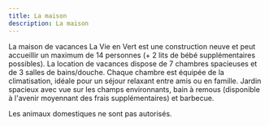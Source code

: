 ```yaml
---
title: La maison
description: La maison
---
```


La maison de vacances La Vie en Vert est une construction neuve et peut accueillir un maximum de 14 personnes (+ 2 lits de bébé supplémentaires possibles). La location de vacances dispose de 7 chambres spacieuses et de 3 salles de bains/douche. Chaque chambre est équipée de la climatisation, idéale pour un séjour relaxant entre amis ou en famille. Jardin spacieux avec vue sur les champs environnants, bain à remous (disponible à l'avenir moyennant des frais supplémentaires) et barbecue.

Les animaux domestiques ne sont pas autorisés.
